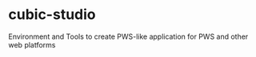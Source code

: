 # cubic-studio
Environment and Tools to create PWS-like application for PWS and other web platforms
